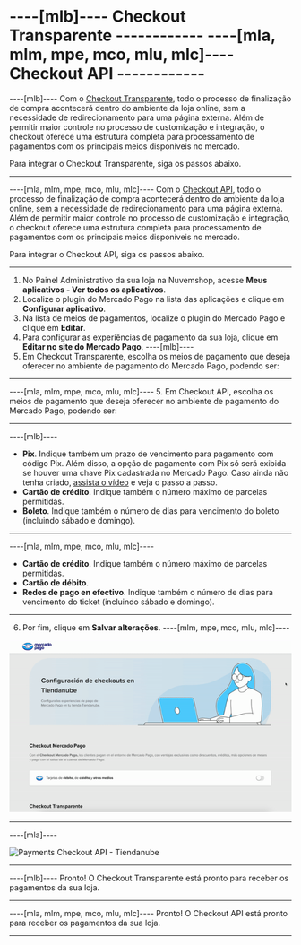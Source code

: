 # ----[mlb]---- Checkout Transparente ------------ ----[mla, mlm, mpe, mco, mlu, mlc]---- Checkout API ------------

----[mlb]----
Com o [Checkout Transparente](/developers/pt/docs/checkout-api/landing), todo o processo de finalização de compra acontecerá dentro do ambiente da loja online, sem a necessidade de redirecionamento para uma página externa. Além de permitir maior controle no processo de customização e integração, o checkout oferece uma estrutura completa para processamento de pagamentos com os principais meios disponíveis no mercado. 

Para integrar o Checkout Transparente, siga os passos abaixo.

------------
----[mla, mlm, mpe, mco, mlu, mlc]----
Com o [Checkout API](/developers/pt/docs/checkout-api/landing), todo o processo de finalização de compra acontecerá dentro do ambiente da loja online, sem a necessidade de redirecionamento para uma página externa. Além de permitir maior controle no processo de customização e integração, o checkout oferece uma estrutura completa para processamento de pagamentos com os principais meios disponíveis no mercado.

Para integrar o Checkout API, siga os passos abaixo.

------------

1. No Painel Administrativo da sua loja na Nuvemshop, acesse **Meus aplicativos - Ver todos os aplicativos**.
2. Localize o plugin do Mercado Pago na lista das aplicações e clique em **Configurar aplicativo**.
3. Na lista de meios de pagamentos, localize o plugin do Mercado Pago e clique em **Editar**.
4. Para configurar as experiências de pagamento da sua loja, clique em **Editar no site do Mercado Pago**.
----[mlb]----
5. Em Checkout Transparente, escolha os meios de pagamento que deseja oferecer no ambiente de pagamento do Mercado Pago, podendo ser: 

------------
----[mla, mlm, mpe, mco, mlu, mlc]----
5. Em Checkout API, escolha os meios de pagamento que deseja oferecer no ambiente de pagamento do Mercado Pago, podendo ser: 

------------
----[mlb]---- 
* **Pix**. Indique também um prazo de vencimento para pagamento com código Pix. Além disso, a opção de pagamento com Pix só será exibida se houver uma chave Pix cadastrada no Mercado Pago. Caso ainda não tenha criado, [assista o vídeo](https://www.youtube.com/watch?v=60tApKYVnkA) e veja o passo a passo.
* **Cartão de crédito**. Indique também o número máximo de parcelas permitidas.
* **Boleto**. Indique também o número de dias para vencimento do boleto (incluindo sábado e domingo).
 
------------ 
----[mla, mlm, mpe, mco, mlu, mlc]---- 
* **Cartão de crédito**. Indique também o número máximo de parcelas permitidas.
* **Cartão de débito**.
* **Redes de pago en efectivo**. Indique também o número de dias para vencimento do ticket (incluindo sábado e domingo).

------------
6. Por fim, clique em **Salvar alterações**.
----[mlm, mpe, mco, mlu, mlc]---- 

![Payments Checkout API - Tiendanube](/images/nuvemshop/cho-api-mlm-es.gif)

------------
----[mla]---- 

![Payments Checkout API - Tiendanube](/images/nuvemshop/cho-api-mla-es.png.png)

------------
----[mlb]----
Pronto! O Checkout Transparente está pronto para receber os pagamentos da sua loja.

------------
----[mla, mlm, mpe, mco, mlu, mlc]----
Pronto! O Checkout API está pronto para receber os pagamentos da sua loja.

------------